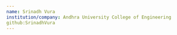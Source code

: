```yaml
---
name: Srinadh Vura
institution/company: Andhra University College of Engineering
github:SrinadhVura
---
```


